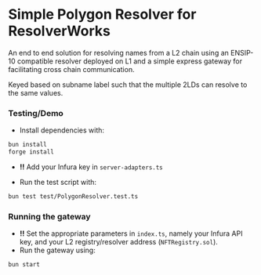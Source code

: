 # Simple Polygon Resolver for ResolverWorks

An end to end solution for resolving names from a L2 chain using an ENSIP-10 compatible resolver deployed on L1 and a simple express gateway for facilitating cross chain communication.

Keyed based on subname label such that the multiple 2LDs can resolve to the same values.

### Testing/Demo

- Install dependencies with:
```bash
bun install
forge install
```

- **!!** Add your Infura key in `server-adapters.ts`

- Run the test script with:

```bash
bun test test/PolygonResolver.test.ts
```

### Running the gateway

- **!!** Set the appropriate parameters in `index.ts`, namely your Infura API key, and your L2 registry/resolver address (`NFTRegistry.sol`).
- Run the gateway using:

```bash
bun start
```
